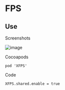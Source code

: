 # FPS

## Use

  Screenshots
  
  ![image](https://github.com/dimsky/FPSDemo/raw/master/screen.png)

  Cocoapods
  
    pod 'XFPS'
    

  Code
  
    XFPS.shared.enable = true
    

